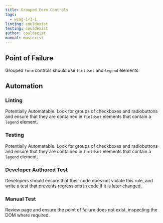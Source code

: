 ```yaml
---
title: Grouped Form Controls
tags: 
  - wcag-1-3-1
linting: couldexist
testing: couldexist
author: couldexist
manual: mustexist
---
```


## Point of Failure
Grouped `form` controls should use `fieldset` and `legend` elements

## Automation

### Linting
Potentially Automatable. Look for groups of checkboxes and radiobuttons and ensure that they are contained in `fieldset` elements that contain a `legend` element. 

### Testing
Potentially Automatable. Look for groups of checkboxes and radiobuttons and ensure that they are contained in `fieldset` elements that contain a `legend` element. 

### Developer Authored Test
Developers should ensure that their code does not violate this rule, and write a test that prevents regressions in code if it is later changed.

### Manual Test
Review page and ensure the point of failure does not exist, inspecting the DOM where required.